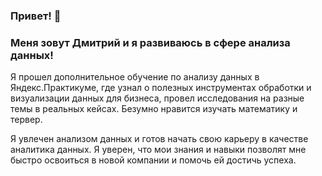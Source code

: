 ### Привет! 👋

### Меня зовут Дмитрий и я развиваюсь в сфере анализа данных!

Я прошел дополнительное обучение по анализу данных в Яндекс.Практикуме, где узнал о полезных инструментах обработки и визуализации данных для бизнеса, провел исследования на разные темы в реальных кейсах. Безумно нравится изучать математику и тервер.  

Я увлечен анализом данных и готов начать свою карьеру в качестве аналитика данных. Я уверен, что мои знания и навыки позволят мне быстро освоиться в новой компании и помочь ей достичь успеха.

